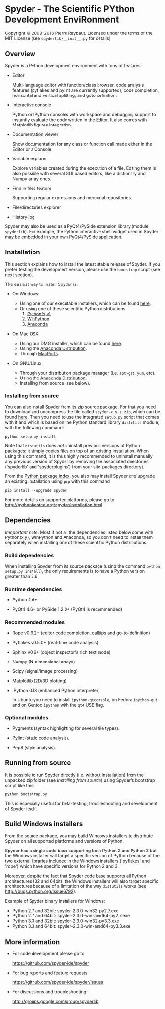 # Spyder - The Scientific PYthon Development EnviRonment

Copyright © 2009-2013 Pierre Raybaut.
Licensed under the terms of the MIT License
(see `spyderlib/__init__.py` for details)


## Overview

Spyder is a Python development environment with tons of features:
    
* Editor
    
    Multi-language editor with function/class browser, code analysis
    features (pyflakes and pylint are currently supported), code
    completion, horizontal and vertical splitting, and goto definition.

* Interactive console

    Python or IPython consoles with workspace and debugging support to
    instantly evaluate the code written in the Editor. It also comes
    with Matplotlib figures integration. 

* Documentation viewer

    Show documentation for any class or function call made either in the
    Editor or a Console.

* Variable explorer

    Explore variables created during the execution of a file. Editing
    them is also possible with several GUI based editors, like a
    dictionary and Numpy array ones.

* Find in files feature

    Supporting regular expressions and mercurial repositories

* File/directories explorer

* History log

Spyder may also be used as a PyQt4/PySide extension library (module 
`spyderlib`). For example, the Python interactive shell widget used in
Spyder may be embedded in your own PyQt4/PySide application.


## Installation
    
This section explains how to install the latest stable release of 
Spyder. If you prefer testing the development version, please use 
the `bootstrap` script (see next section).

The easiest way to install Spyder is:
            
* On Windows:

    - Using one of our executable installers, which can be found
      [here](https://github.com/spyder-ide/spyder/releases).
    - Or using one of these scientific Python distributions:
        1. [Python(x,y)](http://pythonxy.googlecode.com)
        2. [WinPython](https://winpython.github.io/)
        3. [Anaconda](http://continuum.io/downloads)

* On Mac OSX:

    - Using our DMG installer, which can be found
      [here](https://github.com/spyder-ide/spyder/releases).
    - Using the [Anaconda Distribution](http://continuum.io/downloads).
    - Through [MacPorts](http://www.macports.org/).
            
* On GNU/Linux

    - Through your distribution package manager (i.e. `apt-get`, `yum`,
    etc).
    - Using the [Anaconda Distribution](http://continuum.io/downloads).
    - Installing from source (see below).

### Installing from source

You can also install Spyder from its zip source package. For that you need to
download and uncompress the file called `spyder-x.y.z.zip`, which can be
found [here](https://github.com/spyder-ide/spyder/releases). Then you need to
use the integrated `setup.py` script that comes with it and which is based
on the Python standard library `distutils` module, with the following command:

    python setup.py install

Note that `distutils` does *not* uninstall previous versions of Python 
packages: it simply copies files on top of an existing installation. 
When using this command, it is thus highly recommended to uninstall 
manually any previous version of Spyder by removing the associated 
directories ('spyderlib' and 'spyderplugins') from your site-packages 
directory).

From the [Python package index](http://pypi.python.org/pypi), you also
may install Spyder *and* upgrade an existing installation using `pip`
with this command

    pip install --upgrade spyder

For more details on supported platforms, please go to
<http://pythonhosted.org/spyder/installation.html>.


## Dependencies

*Imnportant note*: Most if not all the dependencies listed below come
with Python(x,y), WinPython and Anaconda, so you don't need to install
them separately when installing one of these scientific Python
distributions.

### Build dependencies

When installing Spyder from its source package (using the command
`python setup.py install`), the only requirements is to have a Python version
greater than 2.6.

### Runtime dependencies

* Python 2.6+

* PyQt4 4.6+ or PySide 1.2.0+ (PyQt4 is recommended)
            
### Recommended modules

* Rope v0.9.2+ (editor code completion, calltips and go-to-definition)

* Pyflakes v0.5.0+ (real-time code analysis)

* Sphinx v0.6+ (object inspector's rich text mode)

* Numpy (N-dimensional arrays)

* Scipy (signal/image processing)

* Matplotlib (2D/3D plotting)

* IPython 0.13 (enhanced Python interpreter)

    In Ubuntu you need to install `ipython-qtconsole`, on Fedora
    `ipython-gui` and on Gentoo `ipython` with the `qt4` USE flag.

### Optional modules

* Pygments (syntax highlighting for several file types).

* Pylint (static code analysis).

* Pep8 (style analysis).


## Running from source

It is possible to run Spyder directly (i.e. without installation)
from the unpacked zip folder (see *Installing from source*) using
Spyder's bootstrap script like this:

    python bootstrap.py

This is especially useful for beta-testing, troubleshooting 
and development of Spyder itself.


## Build Windows installers

From the source package, you may build Windows installers to distribute
Spyder on all supported platforms and versions of Python.

Spyder has a single code base supporting both Python 2 and Python 3 but
the Windows installer will target a specific version of Python because
of the two external libraries included in the Windows installers
('pyflakes' and 'rope') which have specific versions for Python 2 and 3.
 
Moreover, despite the fact that Spyder code base supports all Python
architectures (32 and 64bit), the Windows installers will also target
specific architectures because of a limitation of the way `distutils`
works (see <http://bugs.python.org/issue6792>).

Example of Spyder binary installers for Windows:

* Python 2.7 and 32bit: spyder-2.3.0-win32-py2.7.exe
* Python 2.7 and 64bit: spyder-2.3.0-win-amd64-py2.7.exe
* Python 3.3 and 32bit: spyder-2.3.0-win32-py3.3.exe
* Python 3.3 and 64bit: spyder-2.3.0-win-amd64-py3.3.exe


## More information

* For code development please go to

    <https://github.com/spyder-ide/spyder>
    
* For bug reports and feature requests
           
    <https://github.com/spyder-ide/spyder/issues>

* For discussions and troubleshooting:

    <http://groups.google.com/group/spyderlib>
